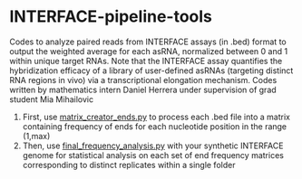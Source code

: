 # INTERFACE-pipeline-tools
Codes to analyze paired reads from INTERFACE assays (in .bed) format to output the weighted average for each asRNA, normalized between 0 and 1 within unique target RNAs. Note that the INTERFACE assay quantifies the hybridization efficacy of a library of user-defined asRNAs (targeting distinct RNA regions in vivo) via a transcriptional elongation mechanism. Codes written by mathematics intern Daniel Herrera under supervision of grad student Mia Mihailovic
1. First, use [matrix_creator_ends.py](https://github.com/mihailom/INTERFACE-pipeline-tools/blob/master/matrix_creator_ends.py) to process each .bed file into a matrix containing frequency of ends for each nucleotide position in the range (1,max)
2. Then, use [final_frequency_analysis.py](https://github.com/mihailom/INTERFACE-pipeline-tools/blob/master/final_frequency_analysis.py) with your synthetic INTERFACE genome for statistical analysis on each set of end frequency matrices corresponding to distinct replicates within a single folder




